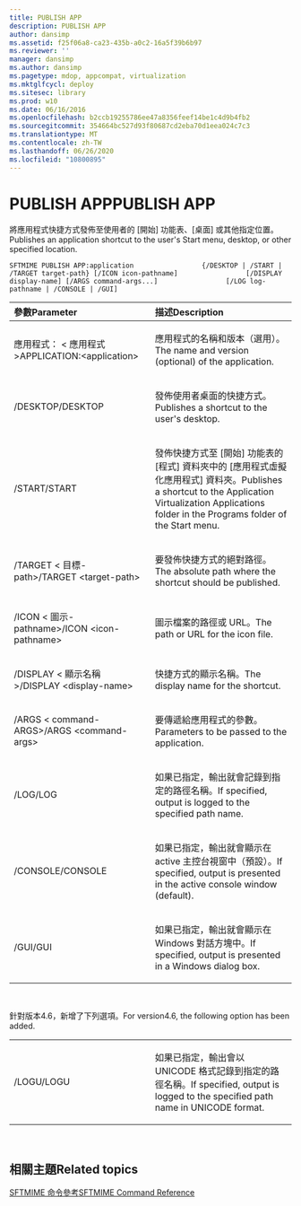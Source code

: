 ```yaml
---
title: PUBLISH APP
description: PUBLISH APP
author: dansimp
ms.assetid: f25f06a8-ca23-435b-a0c2-16a5f39b6b97
ms.reviewer: ''
manager: dansimp
ms.author: dansimp
ms.pagetype: mdop, appcompat, virtualization
ms.mktglfcycl: deploy
ms.sitesec: library
ms.prod: w10
ms.date: 06/16/2016
ms.openlocfilehash: b2ccb19255786ee47a8356feef14be1c4d9b4fb2
ms.sourcegitcommit: 354664bc527d93f80687cd2eba70d1eea024c7c3
ms.translationtype: MT
ms.contentlocale: zh-TW
ms.lasthandoff: 06/26/2020
ms.locfileid: "10800895"
---
```

# <span data-ttu-id="50d9b-103">PUBLISH APP</span><span class="sxs-lookup"><span data-stu-id="50d9b-103">PUBLISH APP</span></span>


<span data-ttu-id="50d9b-104">將應用程式快捷方式發佈至使用者的 [開始] 功能表、[桌面] 或其他指定位置。</span><span class="sxs-lookup"><span data-stu-id="50d9b-104">Publishes an application shortcut to the user's Start menu, desktop, or other specified location.</span></span>

`SFTMIME PUBLISH APP:application                 {/DESKTOP | /START | /TARGET target-path} [/ICON icon-pathname]                 [/DISPLAY display-name] [/ARGS command-args...]                 [/LOG log-pathname | /CONSOLE | /GUI]`

<table>
<colgroup>
<col width="50%" />
<col width="50%" />
</colgroup>
<thead>
<tr class="header">
<th align="left"><span data-ttu-id="50d9b-105">參數</span><span class="sxs-lookup"><span data-stu-id="50d9b-105">Parameter</span></span></th>
<th align="left"><span data-ttu-id="50d9b-106">描述</span><span class="sxs-lookup"><span data-stu-id="50d9b-106">Description</span></span></th>
</tr>
</thead>
<tbody>
<tr class="odd">
<td align="left"><p><span data-ttu-id="50d9b-107">應用程式： &lt; 應用程式&gt;</span><span class="sxs-lookup"><span data-stu-id="50d9b-107">APPLICATION:&lt;application&gt;</span></span></p></td>
<td align="left"><p><span data-ttu-id="50d9b-108">應用程式的名稱和版本（選用）。</span><span class="sxs-lookup"><span data-stu-id="50d9b-108">The name and version (optional) of the application.</span></span></p></td>
</tr>
<tr class="even">
<td align="left"><p><span data-ttu-id="50d9b-109">/DESKTOP</span><span class="sxs-lookup"><span data-stu-id="50d9b-109">/DESKTOP</span></span></p></td>
<td align="left"><p><span data-ttu-id="50d9b-110">發佈使用者桌面的快捷方式。</span><span class="sxs-lookup"><span data-stu-id="50d9b-110">Publishes a shortcut to the user's desktop.</span></span></p></td>
</tr>
<tr class="odd">
<td align="left"><p><span data-ttu-id="50d9b-111">/START</span><span class="sxs-lookup"><span data-stu-id="50d9b-111">/START</span></span></p></td>
<td align="left"><p><span data-ttu-id="50d9b-112">發佈快捷方式至 [開始] 功能表的 [程式] 資料夾中的 [應用程式虛擬化應用程式] 資料夾。</span><span class="sxs-lookup"><span data-stu-id="50d9b-112">Publishes a shortcut to the Application Virtualization Applications folder in the Programs folder of the Start menu.</span></span></p></td>
</tr>
<tr class="even">
<td align="left"><p><span data-ttu-id="50d9b-113">/TARGET &lt; 目標-path&gt;</span><span class="sxs-lookup"><span data-stu-id="50d9b-113">/TARGET &lt;target-path&gt;</span></span></p></td>
<td align="left"><p><span data-ttu-id="50d9b-114">要發佈快捷方式的絕對路徑。</span><span class="sxs-lookup"><span data-stu-id="50d9b-114">The absolute path where the shortcut should be published.</span></span></p></td>
</tr>
<tr class="odd">
<td align="left"><p><span data-ttu-id="50d9b-115">/ICON &lt; 圖示-pathname&gt;</span><span class="sxs-lookup"><span data-stu-id="50d9b-115">/ICON &lt;icon-pathname&gt;</span></span></p></td>
<td align="left"><p><span data-ttu-id="50d9b-116">圖示檔案的路徑或 URL。</span><span class="sxs-lookup"><span data-stu-id="50d9b-116">The path or URL for the icon file.</span></span></p></td>
</tr>
<tr class="even">
<td align="left"><p><span data-ttu-id="50d9b-117">/DISPLAY &lt; 顯示名稱&gt;</span><span class="sxs-lookup"><span data-stu-id="50d9b-117">/DISPLAY &lt;display-name&gt;</span></span></p></td>
<td align="left"><p><span data-ttu-id="50d9b-118">快捷方式的顯示名稱。</span><span class="sxs-lookup"><span data-stu-id="50d9b-118">The display name for the shortcut.</span></span></p></td>
</tr>
<tr class="odd">
<td align="left"><p><span data-ttu-id="50d9b-119">/ARGS &lt; command-ARGS&gt;</span><span class="sxs-lookup"><span data-stu-id="50d9b-119">/ARGS &lt;command-args&gt;</span></span></p></td>
<td align="left"><p><span data-ttu-id="50d9b-120">要傳遞給應用程式的參數。</span><span class="sxs-lookup"><span data-stu-id="50d9b-120">Parameters to be passed to the application.</span></span></p></td>
</tr>
<tr class="even">
<td align="left"><p><span data-ttu-id="50d9b-121">/LOG</span><span class="sxs-lookup"><span data-stu-id="50d9b-121">/LOG</span></span></p></td>
<td align="left"><p><span data-ttu-id="50d9b-122">如果已指定，輸出就會記錄到指定的路徑名稱。</span><span class="sxs-lookup"><span data-stu-id="50d9b-122">If specified, output is logged to the specified path name.</span></span></p></td>
</tr>
<tr class="odd">
<td align="left"><p><span data-ttu-id="50d9b-123">/CONSOLE</span><span class="sxs-lookup"><span data-stu-id="50d9b-123">/CONSOLE</span></span></p></td>
<td align="left"><p><span data-ttu-id="50d9b-124">如果已指定，輸出就會顯示在 active 主控台視窗中（預設）。</span><span class="sxs-lookup"><span data-stu-id="50d9b-124">If specified, output is presented in the active console window (default).</span></span></p></td>
</tr>
<tr class="even">
<td align="left"><p><span data-ttu-id="50d9b-125">/GUI</span><span class="sxs-lookup"><span data-stu-id="50d9b-125">/GUI</span></span></p></td>
<td align="left"><p><span data-ttu-id="50d9b-126">如果已指定，輸出就會顯示在 Windows 對話方塊中。</span><span class="sxs-lookup"><span data-stu-id="50d9b-126">If specified, output is presented in a Windows dialog box.</span></span></p></td>
</tr>
</tbody>
</table>

 

<span data-ttu-id="50d9b-127">針對版本4.6，新增了下列選項。</span><span class="sxs-lookup"><span data-stu-id="50d9b-127">For version4.6, the following option has been added.</span></span>

<table>
<colgroup>
<col width="50%" />
<col width="50%" />
</colgroup>
<tbody>
<tr class="odd">
<td align="left"><p><span data-ttu-id="50d9b-128">/LOGU</span><span class="sxs-lookup"><span data-stu-id="50d9b-128">/LOGU</span></span></p></td>
<td align="left"><p><span data-ttu-id="50d9b-129">如果已指定，輸出會以 UNICODE 格式記錄到指定的路徑名稱。</span><span class="sxs-lookup"><span data-stu-id="50d9b-129">If specified, output is logged to the specified path name in UNICODE format.</span></span></p></td>
</tr>
</tbody>
</table>

 

## <span data-ttu-id="50d9b-130">相關主題</span><span class="sxs-lookup"><span data-stu-id="50d9b-130">Related topics</span></span>


[<span data-ttu-id="50d9b-131">SFTMIME 命令參考</span><span class="sxs-lookup"><span data-stu-id="50d9b-131">SFTMIME Command Reference</span></span>](sftmime--command-reference.md)

 

 





